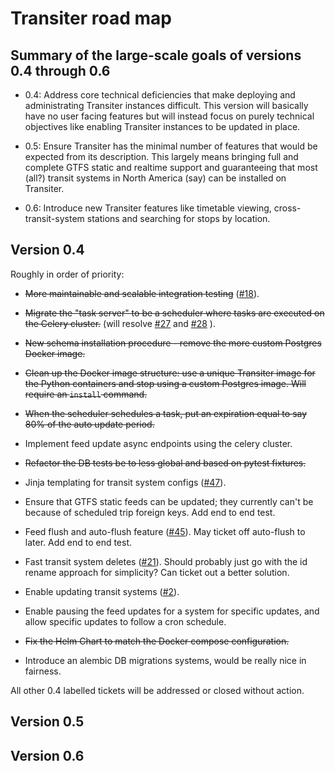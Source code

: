 
# Transiter road map

## Summary of the large-scale goals of versions 0.4 through 0.6

- 0.4: Address core technical deficiencies that make deploying
    and administrating Transiter instances difficult.
    This version will basically have no user facing features
    but will instead focus on purely technical objectives like enabling 
    Transiter instances
    to be updated in place.
    
- 0.5: Ensure Transiter has the minimal number of features
    that would be expected from its description. This largely means
    bringing full and complete GTFS static and realtime support and
    guaranteeing that most (all?) transit systems in North America (say) 
    can be installed on Transiter.

- 0.6: Introduce new Transiter features like timetable viewing,
    cross-transit-system stations and searching for stops by location.

## Version 0.4

Roughly in order of priority:

- ~~More maintainable and scalable integration testing~~
    ([#18](https://github.com/jamespfennell/transiter/issues/18)).


- ~~Migrate the "task server" to be a scheduler where tasks are
    executed on the Celery cluster.~~
    (will resolve
    [#27](https://github.com/jamespfennell/transiter/issues/27) and
    [#28](https://github.com/jamespfennell/transiter/issues/28)
    ).

- ~~New schema installation procedure - remove the more custom Postgres Docker image.~~

- ~~Clean up the Docker image structure: 
    use a unique Transiter image for the Python containers
    and stop using a custom Postgres image.
    Will require an `install` command.~~
    
- ~~When the scheduler schedules a task, put an expiration equal to say 80%
    of the auto update period.~~

- Implement feed update async endpoints using the celery cluster.

- ~~Refactor the DB tests be to less global and based on pytest fixtures.~~

- Jinja templating for transit system configs
    ([#47](https://github.com/jamespfennell/transiter/issues/47)).

- Ensure that GTFS static feeds can be updated; they currently can't be
    because of scheduled trip foreign keys.
    Add end to end test.

- Feed flush and auto-flush feature
    ([#45](https://github.com/jamespfennell/transiter/issues/45)).
    May ticket off auto-flush to later.
    Add end to end test.

- Fast transit system deletes
    ([#21](https://github.com/jamespfennell/transiter/issues/21)).
    Should probably just go with the id rename approach for simplicity?
    Can ticket out a better solution.

- Enable updating transit systems
    ([#2](https://github.com/jamespfennell/transiter/issues/2)).
    
- Enable pausing the feed updates for a system for specific updates,
    and allow specific updates to follow a cron schedule.

- ~~Fix the Helm Chart to match the Docker compose configuration.~~

- Introduce an alembic DB migrations systems, would be really nice in fairness.
    

All other 0.4 labelled tickets will be addressed or closed without action.

## Version 0.5

## Version 0.6